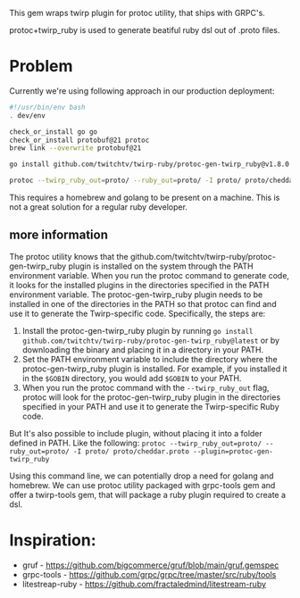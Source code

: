 This gem wraps twirp plugin for protoc utility, that ships with GRPC's. 

protoc+twirp_ruby is used to generate beatiful ruby dsl out of .proto files.


# Problem
Currently we're using following approach in our production deployment:


```bash
#!/usr/bin/env bash
. dev/env

check_or_install go go
check_or_install protobuf@21 protoc
brew link --overwrite protobuf@21

go install github.com/twitchtv/twirp-ruby/protoc-gen-twirp_ruby@v1.8.0

protoc --twirp_ruby_out=proto/ --ruby_out=proto/ -I proto/ proto/cheddar.proto
```

This requires a homebrew and golang to be present on a machine. This is not a great solution for a regular ruby developer.

## more information
The protoc utility knows that the github.com/twitchtv/twirp-ruby/protoc-gen-twirp_ruby plugin is installed on the system through the PATH environment variable. When you run the protoc command to generate code, it looks for the installed plugins in the directories specified in the PATH environment variable. The protoc-gen-twirp_ruby plugin needs to be installed in one of the directories in the PATH so that protoc can find and use it to generate the Twirp-specific code. Specifically, the steps are:

1. Install the protoc-gen-twirp_ruby plugin by running `go install github.com/twitchtv/twirp-ruby/protoc-gen-twirp_ruby@latest` or by downloading the binary and placing it in a directory in your PATH.
2. Set the PATH environment variable to include the directory where the protoc-gen-twirp_ruby plugin is installed. For example, if you installed it in the `$GOBIN` directory, you would add `$GOBIN` to your PATH.
3. When you run the protoc command with the `--twirp_ruby_out` flag, protoc will look for the protoc-gen-twirp_ruby plugin in the directories specified in your PATH and use it to generate the Twirp-specific Ruby code.


But It's also possible to include plugin, without placing it into a folder defined in PATH. Like the following:
`protoc --twirp_ruby_out=proto/ --ruby_out=proto/ -I proto/ proto/cheddar.proto --plugin=protoc-gen-twirp_ruby`

Using this command line, we can potentially drop a need for golang and homebrew. We can use protoc utility packaged with grpc-tools gem and offer a twirp-tools gem, that will package a ruby plugin required to create a dsl.

# Inspiration:
- gruf - https://github.com/bigcommerce/gruf/blob/main/gruf.gemspec
- grpc-tools - https://github.com/grpc/grpc/tree/master/src/ruby/tools
- litestreap-ruby - https://github.com/fractaledmind/litestream-ruby
